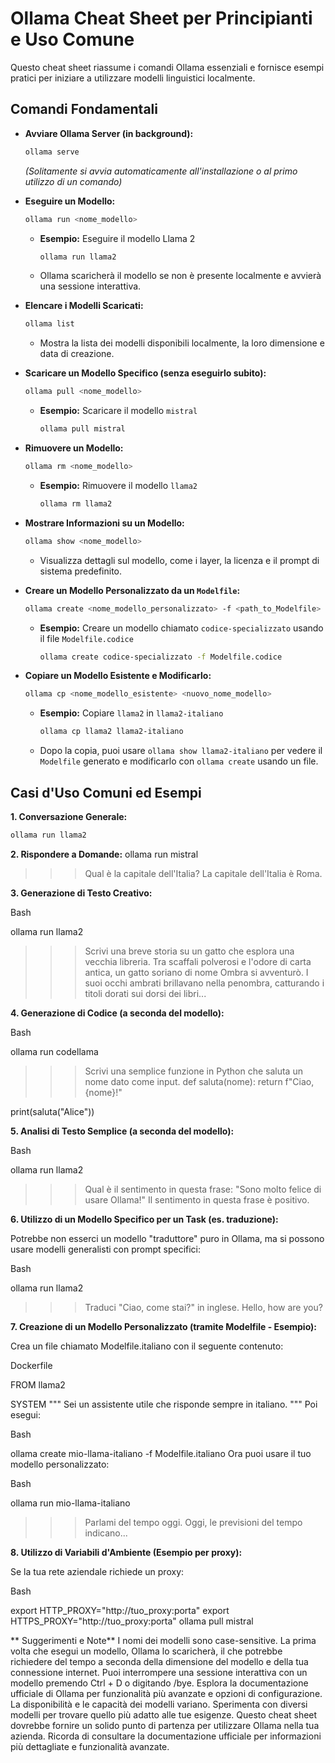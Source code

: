 # Ollama Cheat Sheet per Principianti e Uso Comune

Questo cheat sheet riassume i comandi Ollama essenziali e fornisce esempi pratici per iniziare a utilizzare modelli linguistici localmente.

## Comandi Fondamentali

* **Avviare Ollama Server (in background):**
    ```bash
    ollama serve
    ```
    *(Solitamente si avvia automaticamente all'installazione o al primo utilizzo di un comando)*

* **Eseguire un Modello:**
    ```bash
    ollama run <nome_modello>
    ```
    * **Esempio:** Eseguire il modello Llama 2
        ```bash
        ollama run llama2
        ```
    * Ollama scaricherà il modello se non è presente localmente e avvierà una sessione interattiva.

* **Elencare i Modelli Scaricati:**
    ```bash
    ollama list
    ```
    * Mostra la lista dei modelli disponibili localmente, la loro dimensione e data di creazione.

* **Scaricare un Modello Specifico (senza eseguirlo subito):**
    ```bash
    ollama pull <nome_modello>
    ```
    * **Esempio:** Scaricare il modello `mistral`
        ```bash
        ollama pull mistral
        ```

* **Rimuovere un Modello:**
    ```bash
    ollama rm <nome_modello>
    ```
    * **Esempio:** Rimuovere il modello `llama2`
        ```bash
        ollama rm llama2
        ```

* **Mostrare Informazioni su un Modello:**
    ```bash
    ollama show <nome_modello>
    ```
    * Visualizza dettagli sul modello, come i layer, la licenza e il prompt di sistema predefinito.

* **Creare un Modello Personalizzato da un `Modelfile`:**
    ```bash
    ollama create <nome_modello_personalizzato> -f <path_to_Modelfile>
    ```
    * **Esempio:** Creare un modello chiamato `codice-specializzato` usando il file `Modelfile.codice`
        ```bash
        ollama create codice-specializzato -f Modelfile.codice
        ```

* **Copiare un Modello Esistente e Modificarlo:**
    ```bash
    ollama cp <nome_modello_esistente> <nuovo_nome_modello>
    ```
    * **Esempio:** Copiare `llama2` in `llama2-italiano`
        ```bash
        ollama cp llama2 llama2-italiano
        ```
    * Dopo la copia, puoi usare `ollama show llama2-italiano` per vedere il `Modelfile` generato e modificarlo con `ollama create` usando un file.

## Casi d'Uso Comuni ed Esempi

**1. Conversazione Generale:**

```bash
ollama run llama2 
```

**2. Rispondere a Domande:**
ollama run mistral
>>> Qual è la capitale dell'Italia?
La capitale dell'Italia è Roma.

**3. Generazione di Testo Creativo:**

Bash

ollama run llama2
>>> Scrivi una breve storia su un gatto che esplora una vecchia libreria.
Tra scaffali polverosi e l'odore di carta antica, un gatto soriano di nome Ombra si avventurò. I suoi occhi ambrati brillavano nella penombra, catturando i titoli dorati sui dorsi dei libri...

**4. Generazione di Codice (a seconda del modello):**

Bash

ollama run codellama
>>> Scrivi una semplice funzione in Python che saluta un nome dato come input.
def saluta(nome):
  return f"Ciao, {nome}!"

print(saluta("Alice"))


**5. Analisi di Testo Semplice (a seconda del modello):**

Bash

ollama run llama2
>>> Qual è il sentimento in questa frase: "Sono molto felice di usare Ollama!"
Il sentimento in questa frase è positivo.


**6. Utilizzo di un Modello Specifico per un Task (es. traduzione):**

Potrebbe non esserci un modello "traduttore" puro in Ollama, ma si possono usare modelli generalisti con prompt specifici:

Bash

ollama run llama2
>>> Traduci "Ciao, come stai?" in inglese.
Hello, how are you?


**7. Creazione di un Modello Personalizzato (tramite Modelfile - Esempio):**

Crea un file chiamato Modelfile.italiano con il seguente contenuto:

Dockerfile

FROM llama2

SYSTEM """
Sei un assistente utile che risponde sempre in italiano.
"""
Poi esegui:

Bash

ollama create mio-llama-italiano -f Modelfile.italiano
Ora puoi usare il tuo modello personalizzato:

Bash

ollama run mio-llama-italiano
>>> Parlami del tempo oggi.
Oggi, le previsioni del tempo indicano...


**8. Utilizzo di Variabili d'Ambiente (Esempio per proxy):**

Se la tua rete aziendale richiede un proxy:

Bash

export HTTP_PROXY="http://tuo_proxy:porta"
export HTTPS_PROXY="http://tuo_proxy:porta"
ollama pull mistral


** Suggerimenti e Note**
I nomi dei modelli sono case-sensitive.
La prima volta che esegui un modello, Ollama lo scaricherà, il che potrebbe richiedere del tempo a seconda della dimensione del modello e della tua connessione internet.
Puoi interrompere una sessione interattiva con un modello premendo Ctrl + D o digitando /bye.
Esplora la documentazione ufficiale di Ollama per funzionalità più avanzate e opzioni di configurazione.
La disponibilità e le capacità dei modelli variano. Sperimenta con diversi modelli per trovare quello più adatto alle tue esigenze.
Questo cheat sheet dovrebbe fornire un solido punto di partenza per utilizzare Ollama nella tua azienda.
Ricorda di consultare la documentazione ufficiale per informazioni più dettagliate e funzionalità avanzate.
